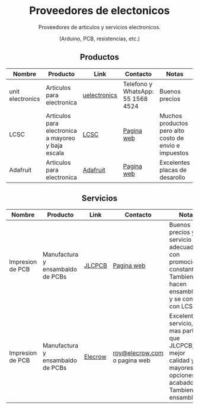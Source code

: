 <h1 align="center" style="margin-top: 0px;">Proveedores de electonicos</h1>
<p align="center" >Proveedores de articulos y servicios electronicos.</p>
<p align="center" >(Arduino, PCB, resistencias, etc.)</p>

<div align="center" >
  
## Productos
  
| Nombre | Producto | Link | Contacto | Notas |
| --------------- | --------------- | --------------- | --------------- | --------------- |
| unit electronics | Articulos para electronica | [uelectronics](https://uelectronics.com/) | Telefono y WhatsApp: 55 1568 4524 | Buenos precios |
| LCSC | Articulos para electronica a mayoreo y baja escala |[LCSC](https://www.lcsc.com/) | [Pagina web](https://www.lcsc.com/) | Muchos productos pero alto costo de envio e impuestos |
| Adafruit | Articulos para electronica | [Adafruit](https://www.adafruit.com/) | [Pagina web](https://www.adafruit.com/) | Excelentes placas de desarollo |
  
## Servicios
  
| Nombre | Producto | Link | Contacto | Notas |
| --------------- | --------------- | --------------- | --------------- | --------------- |
| Impresion de PCB | Manufactura y ensambaldo de PCBs | [JLCPCB](https://jlcpcb.com/) | [Pagina web](https://jlcpcb.com/) | Buenos precios y servicio adecuado con promociones constantes. Tambien hacen ensamblado y se conecta con LCSC |
| Impresion de PCB | Manufactura y ensambaldo de PCBs | [Elecrow](https://www.elecrow.com/pcb-manufacturing.html) | roy@elecrow.com o pagina web | Excelente servicio, mas partes que JLCPCB, mejor calidad y mayores opciones de acabados. Tambien ensamblan. |
  
</div>

<h1 align="center" style="margin-top: 0px;"></h1>
